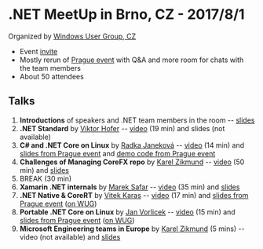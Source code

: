 # .NET MeetUp in Brno, CZ - 2017/8/1

Organized by [Windows User Group, CZ](http://wug.cz)
* Event [invite](http://wug.cz/brno/akce/952--Net-TechTalks)
* Mostly rerun of [Prague event](/events/2017-07-19_dotNetMeetUp_Prague) with Q&A and more room for chats with the team members
* About 50 attendees

## Talks

1. **Introductions** of speakers and .NET team members in the room -- [slides](https://www.slideshare.net/KarelZikmund1/net-meetup-in-brno-cz-201781)
2. **.NET Standard** by [Viktor Hofer](https://github.com/viktorhofer) -- [video](https://wug.cz/zaznamy/414--NET-TechTalks-NET-Standard) (19 min) and slides (not available)
3. **C# and .NET Core on Linux** by [Radka Janeková](http://www.rhea-ayase.eu/) -- [video](https://wug.cz/zaznamy/415--NET-TechTalks-C-code-in-Linux) (14 min) and [slides from Prague event](http://redhat.slides.com/rjanekov/netcore-3?token=21AOkkAZ) and [demo code from Prague event](https://github.com/RheaAyase/dotnettalks.demo3/blob/master/README.md)
4. **Challenges of Managing CoreFX repo** by [Karel Zikmund](https://karelz.github.io) -- [video](https://wug.cz/zaznamy/412--NET-TechTalks-Challenges-of-Managing-CoreFX-repo) (50 min) and [slides](https://www.slideshare.net/KarelZikmund1/net-meetup-brno-challenges-of-managing-corefx-repo-karel-zikmund)
5. BREAK (30 min)
6. **Xamarin .NET internals** by [Marek Safar](https://github.com/marek-safar) -- [video](https://wug.cz/zaznamy/413--NET-TechTalks-Xamarin-NET-internals) (35 min) and [slides](https://www.slideshare.net/KarelZikmund1/net-meetup-brno-2017-xamarin-net-internals-marek-safar)
7. **.NET Native & CoreRT** by [Vitek Karas](https://github.com/vitek-karas) -- [video](https://wug.cz/zaznamy/416--NET-TechTalks-NET-Native-CoreRT) (17 min) and [slides from Prague event](https://www.slideshare.net/KarelZikmund1/2017-0719-dotnetnativeandcorertvitekkarasjankotas) ([on WUG](http://view.officeapps.live.com/op/view.aspx?src=http://www.wug.cz/GetFile.ashx?EventStoredFileID=479))
8. **Portable .NET Core on Linux** by [Jan Vorlicek](https://github.com/janvorli) -- [video](https://wug.cz/zaznamy/417--NET-TechTalks-Portable-NET-Core-on-Linux) (15 min) and [slides from Prague event](https://www.slideshare.net/KarelZikmund1/net-meetup-prague-portable-net-core-on-linux-jan-vorlicek) ([on WUG](http://view.officeapps.live.com/op/view.aspx?src=http://www.wug.cz/GetFile.ashx?EventStoredFileID=481))
9. **Microsoft Engineering teams in Europe** by [Karel Zikmund](https://karelz.github.io) (5 mins) -- video (not available) and [slides](https://www.slideshare.net/KarelZikmund1/net-meetup-brno-2017-microsoft-engineering-teams-in-europe-karel-zikmund)
